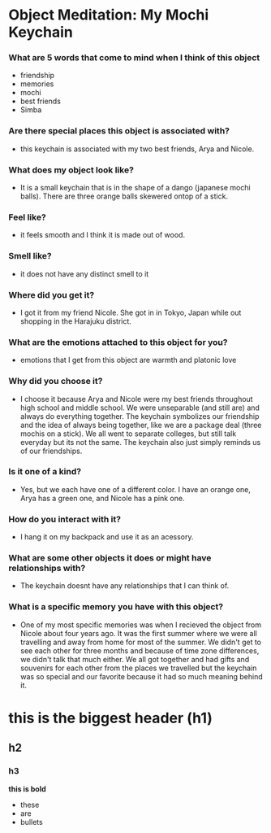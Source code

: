 # Object Meditation: My Mochi Keychain

### What are 5 words that come to mind when I think of this object
- friendship
- memories
- mochi
- best friends
- Simba

### Are there special places this object is associated with?
- this keychain is associated with my two best friends, Arya and Nicole.

### What does my object look like?
- It is a small keychain that is in the shape of a dango (japanese mochi balls).
There are three orange balls skewered ontop of a stick.

### Feel like?
- it feels smooth and I think it is made out of wood.

### Smell like?
- it does not have any distinct smell to it

### Where did you get it?
- I got it from my friend Nicole. She got in in Tokyo, Japan while out shopping
in the Harajuku district.

### What are the emotions attached to this object for you?
- emotions that I get from this object are warmth and platonic love

### Why did you choose it?
- I choose it because Arya and Nicole were my best friends throughout high school
and middle school. We were unseparable (and still are) and always do everything
together. The keychain symbolizes our friendship and the idea of always being
together, like we are a package deal (three mochis on a stick). We all went to
separate colleges, but still talk everyday but its not the same. The keychain also
just simply reminds us of our friendships.

### Is it one of a kind?
- Yes, but we each have one of a different color. I have an orange one, Arya has
a green one, and Nicole has a pink one.

### How do you interact with it?
- I hang it on my backpack and use it as an acessory.

### What are some other objects it does or might have relationships with?
- The keychain doesnt have any relationships that I can think of.

### What is a specific memory you have with this object?
- One of my most specific memories was when I recieved the object from Nicole about four years ago. It was the first summer where we were all travelling and away from home for most of the summer. We didn't get to see each other for three months and
because of time zone differences, we didn't talk that much either. We all got
together and had gifts and souvenirs for each other from the places we travelled
but the keychain was so special and our favorite because it had so much meaning
behind it.




# this is the biggest header (h1)
## h2
### h3
**this is bold**
- these
- are
- bullets
